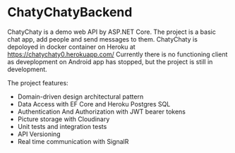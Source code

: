 # ChatyChatyBackend
ChatyChaty is a demo web API by ASP.NET Core.
The project is a basic chat app, add people and send messages to them.
ChatyChaty is depoloyed in docker container on Heroku at https://chatychaty0.herokuapp.com/
Currently there is no functioning client as deveplopment on Android app has stopped, but the project is still in development.
 
The project features:
- Domain-driven design architectural pattern 
- Data Access with EF Core and Heroku Postgres SQL
- Authentication And Authorization with JWT bearer tokens
- Picture storage with Cloudinary 
- Unit tests and integration tests
- API Versioning
- Real time communication with SignalR
